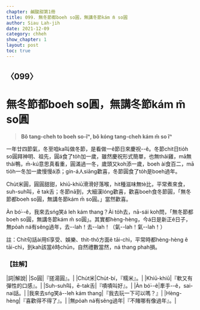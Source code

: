 ```yaml
---
chapter: 鹹酸甜第1冊
title: 099. 無冬節都boeh so圓，無講冬節kám m̄ so圓
author: Siau Lah-jih
date: 2021-12-09
category: chheh
show_chapter: 1
layout: post
toc: true
---
```

  
## 〈099〉
# 無冬節都boeh so圓，無講冬節kám m̄ so圓
>**Bô tang-cheh to boeh so-îⁿ, bô kóng tang-cheh kám m̄ so îⁿ**

一年廿四節氣，冬至咱ka叫做冬節，是看做一ê節日來慶祝--ê。冬節chit日tio̍h so圓拜神明、祖先，圓á食了to̍h加一歲，雖然慶祝形式簡單，也無thâi雞，mā無thâi鴨，m̄-kú意思真看重，圓滿過一冬，歲頭又koh添一歲，boeh ài食百二，mā tio̍h一冬加一歲慢慢á添；gín-á人siāng歡喜，冬節圓食了to̍h是boeh過年。

Chu̍t米圓，圓圓甜甜，khiū-khiū滑滑好落喉，hit種滋味無tè比，平常煮來食，suh-suh叫，ē tak舌；冬節nā到，大細漢lóng歡喜，歡喜boeh食冬節圓，「無冬節都boeh so圓，無講冬節kám m̄ so圓。」當然歡喜。

Àn bó͘--ê，我來去sńg笑á leh kám thang？Ài to̍h去，nā-sái koh問，「無冬節都boeh so圓，無講冬節kám m̄ so圓」。其實都hèng-hèng，今á日是新正ê日子，無po̍ah ná有sêng過年，去--lah！去--lah！（氣--lah！氣--lah！）

註：Chit句話ài用tī享受、娛樂、thit-thô方面ê tāi-chì，平常時都hèng-hèng ê tāi-chì，到kah該當ê時chūn，自然禮數當然，ná thang phah損。

### 【註解】

|詞|解說|
|So圓|『搓湯圓』。|
|Chu̍t米|Chu̍t-bí，『糯米』。|
|Khiū-khiū|『軟又有彈性的口感』。|
|Suh-suh叫，ē-tak舌|『嘖嘖叫好』。|
|Àn bó͘--ê|牽手--ê，sai-nai話。|
|我來去sńg笑á--leh kám thang|『我去玩一下可以嗎？』|
|Hèng-hèng|『喜歡得不得了』。|
|無po̍ah ná有sêng過年|『不賭哪有像過年』。|